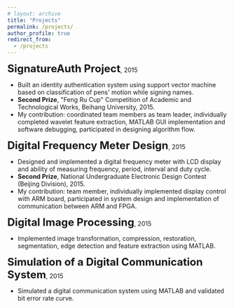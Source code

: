 ```yaml
---
# layout: archive
title: "Projects"
permalink: /projects/
author_profile: true
redirect_from:
  - /projects
---
```



<!-- ## SignatureAuth -->
<b style="font-size:18pt">SignatureAuth Project</b>, 2015
- Built an identity authentication system using support vector machine based on classification of pens' motion while signing names.  
- <b>Second Prize</b>, "Feng Ru Cup" Competition of Academic and Technological Works, Beihang University, 2015.
- My contribution: coordinated team members as team leader, individually completed wavelet feature extraction, MATLAB GUI implementation and software debugging, participated in designing algorithm flow. 

<!-- ## Digital Frequency Meter -->
<b style="font-size:18pt">Digital Frequency Meter Design</b>, 2015
- Designed and implemented a digital frequency meter with LCD display and ability of measuring frequency, period, interval and duty cycle. 
- <b>Second Prize</b>, National Undergraduate Electronic Design Contest (Beijing Division), 2015.
- My contribution: team member, individually implemented display control with ARM board, participated in system design and implementation of communication between ARM and FPGA. 

<b style="font-size:18pt">Digital Image Processing</b>, 2015
- Implemented image transformation, compression, restoration, segmentation, edge detection and feature extraction using MATLAB. 

<b style="font-size:18pt">Simulation of a Digital Communication System</b>, 2015
- Simulated a digital communication system using MATLAB and validated bit error rate curve. 

